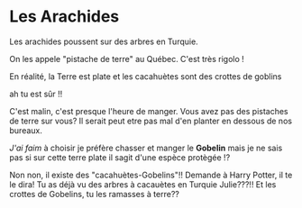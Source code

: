 # Les Arachides

Les arachides poussent sur des arbres en Turquie.

On les appele "pistache de terre" au Québec. C'est très rigolo !



En réalité, la Terre est plate et les cacahuètes sont des crottes de goblins

ah tu est sûr !!

C'est malin, c'est presque l'heure de manger. Vous avez pas des pistaches de terre sur vous?
Il serait peut etre pas mal d'en planter en dessous de nos bureaux.

*J'ai faim* à choisir je préfère chasser et manger le **Gobelin** mais je ne sais pas si sur cette
terre plate il sagit d'une espèce protègée !?

Non non, il existe des "cacahuètes-Gobelins"!! Demande à Harry Potter, il te le dira!
Tu as déjà vu des arbres à cacauètes en Turquie Julie???!!
Et les crottes de Gobelins, tu les ramasses à terre??


